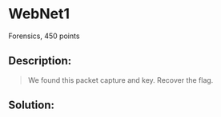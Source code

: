 # WebNet1
Forensics, 450 points

## Description:
> We found this packet capture and key. Recover the flag.


## Solution: 


